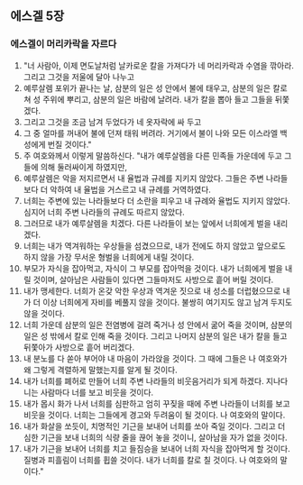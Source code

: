 ## 에스겔 5장

### 에스겔이 머리카락을 자르다
1. "너 사람아, 이제 면도날처럼 날카로운 칼을 가져다가 네 머리카락과 수염을 깎아라. 그리고 그것을 저울에 달아 나누고
2. 예루살렘 포위가 끝나는 날, 삼분의 일은 성 안에서 불에 태우고, 삼분의 일은 칼로 쳐 성 주위에 뿌리고, 삼분의 일은 바람에 날려라. 내가 칼을 뽑아 들고 그들을 뒤쫓겠다.
3. 그리고 그것을 조금 남겨 두었다가 네 옷자락에 싸 두고
4. 그 중 얼마를 꺼내어 불에 던져 태워 버려라. 거기에서 불이 나와 모든 이스라엘 백성에게 번질 것이다."
5. 주 여호와께서 이렇게 말씀하신다. "내가 예루살렘을 다른 민족들 가운데에 두고 그들에 의해 둘러싸이게 하였지만,
6. 예루살렘은 악을 저지르면서 내 율법과 규례를 지키지 않았다. 그들은 주변 나라들보다 더 악하여 내 율법을 거스르고 내 규례를 거역하였다.
7. 너희는 주변에 있는 나라들보다 더 소란을 피우고 내 규례와 율법도 지키지 않았다. 심지어 너희 주변 나라들의 규례도 따르지 않았다.
8. 그러므로 내가 예루살렘을 치겠다. 다른 나라들이 보는 앞에서 너희에게 벌을 내리겠다.
9. 너희는 내가 역겨워하는 우상들을 섬겼으므로, 내가 전에도 하지 않았고 앞으로도 하지 않을 가장 무서운 형벌을 너희에게 내릴 것이다.
10. 부모가 자식을 잡아먹고, 자식이 그 부모를 잡아먹을 것이다. 내가 너희에게 벌을 내릴 것이며, 살아남은 사람들이 있다면 그들마저도 사방으로 흩어 버릴 것이다.
11. 내가 맹세한다. 너희가 온갖 악한 우상과 역겨운 짓으로 내 성소를 더럽혔으므로 내가 더 이상 너희에게 자비를 베풀지 않을 것이다. 불쌍히 여기지도 않고 남겨 두지도 않을 것이다.
12. 너희 가운데 삼분의 일은 전염병에 걸려 죽거나 성 안에서 굶어 죽을 것이며, 삼분의 일은 성 밖에서 칼로 인해 죽을 것이다. 그리고 나머지 삼분의 일은 내가 칼을 들고 뒤쫓아가 사방으로 흩어 버리겠다.
13. 내 분노를 다 쏟아 부어야 내 마음이 가라앉을 것이다. 그 때에 그들은 나 여호와가 왜 그렇게 격렬하게 말했는지를 알게 될 것이다.
14. 내가 너희를 폐허로 만들어 너희 주변 나라들의 비웃음거리가 되게 하겠다. 지나다니는 사람마다 너를 보고 비웃을 것이다.
15. 내가 몹시 화가 나서 너희를 심판하고 엄히 꾸짖을 때에 주변 나라들이 너희를 보고 비웃을 것이다. 너희는 그들에게 경고와 두려움이 될 것이다. 나 여호와의 말이다.
16. 내가 화살을 쏘듯이, 치명적인 기근을 보내어 너희를 쏘아 죽일 것이다. 그리고 더 심한 기근을 보내 너희의 식량 줄을 끊어 놓을 것이니, 살아남을 자가 없을 것이다.
17. 내가 기근을 보내어 너희를 치고 들짐승을 보내어 너희 자식을 잡아먹게 할 것이다. 질병과 피흘림이 너희를 휩쓸 것이다. 내가 너희를 칼로 칠 것이다. 나 여호와의 말이다."